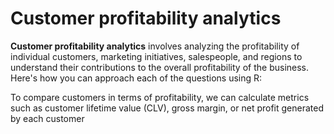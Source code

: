 # Customer profitability analytics
**Customer profitability analytics** involves analyzing the profitability of individual customers, marketing initiatives, salespeople, and regions to understand their contributions to the overall profitability of the business. Here's how you can approach each of the questions using R:

To compare customers in terms of profitability, we can calculate metrics such as customer lifetime value (CLV), gross margin, or net profit generated by each customer
